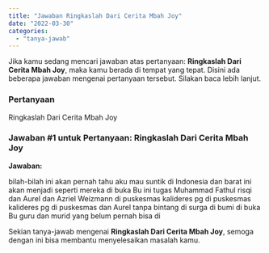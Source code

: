 ```yaml
---
title: "Jawaban Ringkaslah Dari Cerita Mbah Joy​"
date: "2022-03-30"
categories: 
  - "tanya-jawab"
---
```


Jika kamu sedang mencari jawaban atas pertanyaan: **Ringkaslah Dari Cerita Mbah Joy​**, maka kamu berada di tempat yang tepat. Disini ada beberapa jawaban mengenai pertanyaan tersebut. Silakan baca lebih lanjut.

### Pertanyaan

Ringkaslah Dari Cerita Mbah Joy​

### Jawaban #1 untuk Pertanyaan: Ringkaslah Dari Cerita Mbah Joy​

**Jawaban:**

bilah-bilah ini akan pernah tahu aku mau suntik di Indonesia dan barat ini akan menjadi seperti mereka di buka Bu ini tugas Muhammad Fathul risqi dan Aurel dan Azriel Weizmann di puskesmas kalideres pg di puskesmas kalideres pg di puskesmas dan Aurel tanpa bintang di surga di bumi di buka Bu guru dan murid yang belum pernah bisa di

Sekian tanya-jawab mengenai **Ringkaslah Dari Cerita Mbah Joy​**, semoga dengan ini bisa membantu menyelesaikan masalah kamu.
